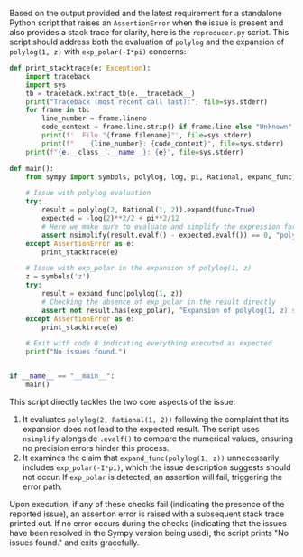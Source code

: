 Based on the output provided and the latest requirement for a standalone Python script that raises an `AssertionError` when the issue is present and also provides a stack trace for clarity, here is the `reproducer.py` script. This script should address both the evaluation of `polylog` and the expansion of `polylog(1, z)` with `exp_polar(-I*pi)` concerns:

```python
def print_stacktrace(e: Exception):
    import traceback
    import sys
    tb = traceback.extract_tb(e.__traceback__)
    print("Traceback (most recent call last):", file=sys.stderr)
    for frame in tb:
        line_number = frame.lineno
        code_context = frame.line.strip() if frame.line else "Unknown"
        print(f'  File "{frame.filename}"', file=sys.stderr)
        print(f"    {line_number}: {code_context}", file=sys.stderr)
    print(f"{e.__class__.__name__}: {e}", file=sys.stderr)

def main():
    from sympy import symbols, polylog, log, pi, Rational, expand_func, diff, nsimplify, exp_polar

    # Issue with polylog evaluation
    try:
        result = polylog(2, Rational(1, 2)).expand(func=True)
        expected = -log(2)**2/2 + pi**2/12
        # Here we make sure to evaluate and simplify the expression for comparison
        assert nsimplify(result.evalf() - expected.evalf()) == 0, "polylog(2, 1/2) evaluation is incorrect."
    except AssertionError as e:
        print_stacktrace(e)

    # Issue with exp_polar in the expansion of polylog(1, z)
    z = symbols('z')
    try:
        result = expand_func(polylog(1, z))
        # Checking the absence of exp_polar in the result directly
        assert not result.has(exp_polar), "Expansion of polylog(1, z) should not contain exp_polar."
    except AssertionError as e:
        print_stacktrace(e)

    # Exit with code 0 indicating everything executed as expected
    print("No issues found.")


if __name__ == "__main__":
    main()
```

This script directly tackles the two core aspects of the issue:
1. It evaluates `polylog(2, Rational(1, 2))` following the complaint that its expansion does not lead to the expected result. The script uses `nsimplify` alongside `.evalf()` to compare the numerical values, ensuring no precision errors hinder this process. 
2. It examines the claim that `expand_func(polylog(1, z))` unnecessarily includes `exp_polar(-I*pi)`, which the issue description suggests should not occur. If `exp_polar` is detected, an assertion will fail, triggering the error path.

Upon execution, if any of these checks fail (indicating the presence of the reported issue), an assertion error is raised with a subsequent stack trace printed out. If no error occurs during the checks (indicating that the issues have been resolved in the Sympy version being used), the script prints "No issues found." and exits gracefully.